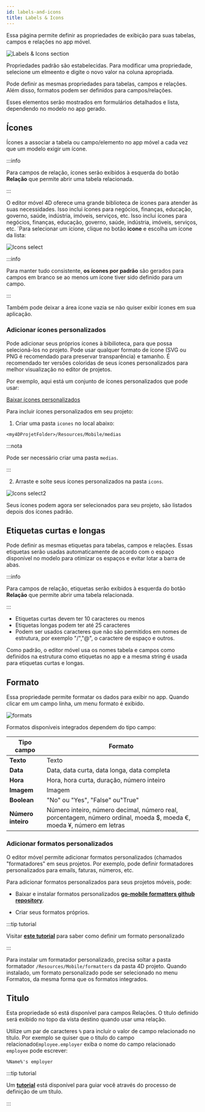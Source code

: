 ```yaml
---
id: labels-and-icons
title: Labels & Icons
---
```


Essa página permite definir as propriedades de exibição para suas tabelas, campos e relações no app móvel.

![Labels & Icons section](img/Labels-&-icons-section-4D-for-iOS.png)

Propriedades padrão são estabelecidas. Para modificar uma propriedade, selecione um elmeento e digite o novo valor na coluna apropriada.

Pode definir as mesmas propriedades para tabelas, campos e relações. Além disso, formatos podem ser definidos para campos/relações.

Esses elementos serão mostrados em formulários detalhados e lista, dependendo no modelo no app gerado.


## Ícones

Ícones a associar a tabela ou campo/elemento no app móvel a cada vez que um modelo exigir um ícone.

:::info

Para campos de relação, ícones serão exibidos à esquerda do botão **Relação** que permite abrir uma tabela relacionada.

:::

O editor móvel 4D oferece uma grande biblioteca de ícones para atender às suas necessidades. Isso inclui ícones para negócios, finanças, educação, governo, saúde, indústria, imóveis, serviços, etc. Isso inclui ícones para negócios, finanças, educação, governo, saúde, indústria, imóveis, serviços, etc. ´Para selecionar um ícione, clique no botão **icone** e escolha um ícone da lista:

![Icons select](img/icon-library.png)

:::info

Para manter tudo consistente, **os ícones por padrão** são gerados para campos em branco se ao menos um ícone tiver sido definido para um campo.

:::

Também pode deixar a área ícone vazia se não quiser exibir ícones em sua aplicação.


### Adicionar ícones personalizados

Pode adicionar seus próprios ícones à bibilioteca, para que possa selecioná-los no projeto. Pode usar qualquer formato de ícone (SVG ou PNG é recomendado para preservar transparência) e tamanho. É recomendado ter versões coloridas de seus ícones personalizados para melhor visualização no editor de projetos.

Por exemplo, aqui está um conjunto de ícones personalizados que pode usar:

<div className="center-button">
<a
  className="button button--primary"
  href="https://github.com/4d-go-mobile/tutorial-CustomIcons/releases/latest/download/tutorial-CustomIcons.zip">
  Baixar ícones personalizados
</a>
</div>

Para incluir ícones personalizados em seu projeto:

1. Criar uma pasta `icones` no local abaixo:

```
<my4DProjetFolder>/Resources/Mobile/medias
```

:::nota

Pode ser necessário criar uma pasta `medias`.

:::

2. Arraste e solte seus ícones personalizados na pasta `icons`.

![Icons select2](img/mobile-folder-custom-icons.png)

Seus ícones podem agora ser selecionados para seu projeto, são listados depois dos ícones padrão.




## Etiquetas curtas e longas

Pode definir as mesmas etiquetas para tabelas, campos e relações. Essas etiquetas serão usadas automaticamente de acordo com o espaço disponível no modelo para otimizar os espaços e evitar lotar a barra de abas.

:::info

Para campos de relação, etiquetas serão exibidos à esquerda do botão **Relação** que permite abrir uma tabela relacionada.

:::

- Etiquetas curtas devem ter 10 caracteres ou menos
- Etiquetas longas podem ter até 25 caracteres
- Podem ser usados caracteres que não são permitidos em nomes de estrutura, por exemplo "/","@", o caractere de espaço e outros.

Como padrão, o editor móvel usa os nomes tabela  e campos como definidos na estrutura como etiquetas no app e a mesma string é usada para etiquetas curtas e longas.


## Formato

Essa propriedade permite formatar os dados para exibir no app. Quando clicar em um campo linha, um menu formato é exibido.

![formats](img/formats-menu.png)

Formatos disponíveis integrados dependem do tipo campo:

| Tipo campo         | Formato                                                                                                               |
| ------------------ | --------------------------------------------------------------------------------------------------------------------- |
| **Texto**          | Texto                                                                                                                 |
| **Data**           | Data, data curta, data longa, data completa                                                                           |
| **Hora**           | Hora, hora curta, duração, número inteiro                                                                             |
| **Imagem**         | Imagem                                                                                                                |
| **Boolean**        | "No" ou "Yes", "False" ou"True"                                                                                       |
| **Número inteiro** | Número inteiro, número decimal, número real, porcentagem, número ordinal, moeda $, moeda €, moeda ¥, número em letras |


### Adicionar formatos personalizados

O editor móvel permite adicionar formatos personalizados (chamados "formatadores" em seus projetos. Por exemplo, pode definir formatadores personalizados para emails, faturas, números, etc.

Para adicionar formatos personalizados para seus projetos móveis, pode:

- Baixar e instalar formatos personalizados  [**go-mobile formatters github repository**](https://4d-for-ios.github.io/gallery/#/type/formatter/picker/0).

- Criar seus formatos próprios.

:::tip tutorial

Visitar [**este tutorial**](../tutorials/data-formatter/create-data-formatter) para saber como definir um formato personalizado

:::

Para instalar um formatador personalizado, precisa soltar a pasta formatador `/Resources/Mobile/formatters` da pasta 4D projeto. Quando instalado, um formato personalizado pode ser selecionado no menu Formatos, da mesma forma que os formatos integrados.


## Titulo

Esta propriedade só está disponível para campos Relações. O título definido será exibido no topo da vista destino quando usar uma relação.

Utilize um par de caracteres `%` para incluir o valor de campo relacionado no título. Por exemplo se quiser que o titulo do campo relacionado`Employee.employer` exiba o nome do campo relacionado `employee` pode escrever:

```
%Name%'s employer
```

:::tip tutorial

Um [**tutorial**](../tutorials/relations/one-to-many-title-definition) está disponível para guiar você através do processo de definição de um título.

:::
